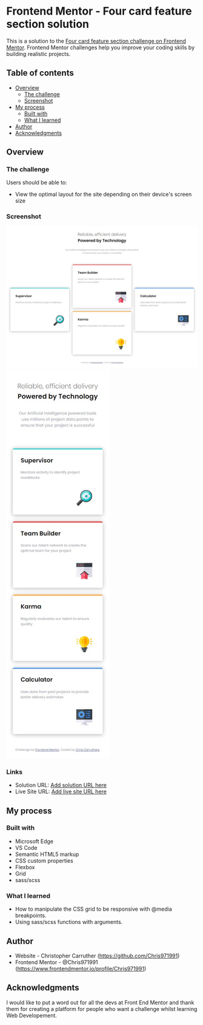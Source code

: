 # Frontend Mentor - Four card feature section solution

This is a solution to the [Four card feature section challenge on Frontend Mentor](https://www.frontendmentor.io/challenges/four-card-feature-section-weK1eFYK). Frontend Mentor challenges help you improve your coding skills by building realistic projects.

## Table of contents

- [Overview](#overview)
  - [The challenge](#the-challenge)
  - [Screenshot](#screenshot)
- [My process](#my-process)
  - [Built with](#built-with)
  - [What I learned](#what-i-learned)
- [Author](#author)
- [Acknowledgments](#acknowledgments)

## Overview

### The challenge

Users should be able to:

- View the optimal layout for the site depending on their device's screen size

### Screenshot

![Desktop](./images/screenshot_1.jpg)
![Mobile](./images/screenshot_2.jpg)

### Links

- Solution URL: [Add solution URL here](https://your-solution-url.com)
- Live Site URL: [Add live site URL here](https://your-live-site-url.com)

## My process

### Built with

- Microsoft Edge
- VS Code
- Semantic HTML5 markup
- CSS custom properties
- Flexbox
- Grid
- sass/scss

### What I learned

- How to manipulate the CSS grid to be responsive with @media breakpoints.
- Using sass/scss functions with arguments.

## Author

- Website - Christopher Carruther (https://github.com/Chris971991)
- Frontend Mentor - @Chris971991 (https://www.frontendmentor.io/profile/Chris971991)

## Acknowledgments

I would like to put a word out for all the devs at Front End Mentor and thank them for creating a platform for people who want a challenge whilst learning Web Developement.
